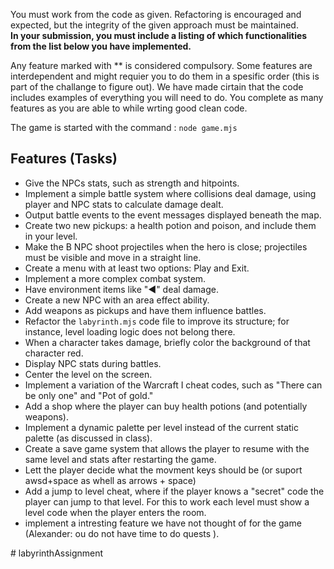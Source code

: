 You must work from the code as given. Refactoring is encouraged and expected, but the integrity of the given approach must be maintained.  
**In your submission, you must include a listing of which functionalities from the list below you have implemented.** 

Any feature marked with ** is considered compulsory. Some features are interdependent and might requier you to do them in a spesific order (this is part of the challange to figure out). We have made cirtain that the code includes examples of everything you will need to do. You complete as many features as you are able to while wrting good clean code. 

The game is started with the command : <code>node game.mjs</code>

## Features (Tasks)

* Give the NPCs stats, such as strength and hitpoints.
* Implement a simple battle system where collisions deal damage, using player and NPC stats to calculate damage dealt.
* Output battle events to the event messages displayed beneath the map.
* Create two new pickups: a health potion and poison, and include them in your level.
* Make the B NPC shoot projectiles when the hero is close; projectiles must be visible and move in a straight line.
* Create a menu with at least two options: Play and Exit.
* Implement a more complex combat system.
* Have environment items like "◀︎" deal damage.
* Create a new NPC with an area effect ability.
* Add weapons as pickups and have them influence battles.
* Refactor the `labyrinth.mjs` code file to improve its structure; for instance, level loading logic does not belong there.
* When a character takes damage, briefly color the background of that character red.
* Display NPC stats during battles.
* Center the level on the screen.
* Implement a variation of the Warcraft I cheat codes, such as "There can be only one" and "Pot of gold."
* Add a shop where the player can buy health potions (and potentially weapons).
* Implement a dynamic palette per level instead of the current static palette (as discussed in class).
* Create a save game system that allows the player to resume with the same level and stats after restarting the game.
* Lett the player decide what the movment keys should be (or suport awsd+space as whell as arrows + space)
* Add a jump to level cheat, where if the player knows a "secret" code the player can jump to that level. For this to work each level must show a level code when the player enters the room.
* implement a intresting feature we have not thought of for the game (Alexander: ou do not have time to do quests ).

#   l a b y r i n t h A s s i g n m e n t 
 
 